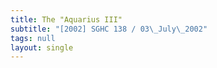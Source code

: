 ```yaml
---
title: The "Aquarius III"
subtitle: "[2002] SGHC 138 / 03\_July\_2002"
tags: null
layout: single
---
```


